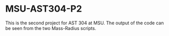 # MSU-AST304-P2

This is the second project for AST 304 at MSU. The output of the code can be seen from the two Mass-Radius scripts.
